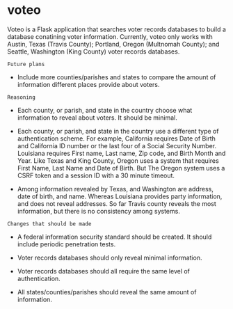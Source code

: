 # voteo
Voteo is a Flask application that searches voter records databases to build a database conatining voter information. 
Currently, voteo only works with Austin, Texas (Travis County); Portland, Oregon (Multnomah County); and Seattle, Washington (King County) voter records databases. 
 
```Future plans``` 
* Include more counties/parishes and states to compare the amount of information different places provide
about voters.
 
```Reasoning```
* Each county, or parish, and state in the country choose what information to reveal about voters. It should be minimal. 

* Each county, or parish, and state in the country use a different type of authentication scheme. For example, California requires Date of Birth and California ID number or the last four of a Social Security Number. Louisiana requires First name, Last name, Zip code, and Birth Month and Year. Like Texas and King County, Oregon uses a system that requires First Name, Last Name and Date of Birth. But The Oregon system uses a CSRF token and a session ID with a 30 minute timeout. 

* Among information revealed by Texas, and Washington are address, date of birth, and name. Whereas Louisiana 
provides party information, and does not reveal addresses. So far Travis county reveals the most information, but there is no consistency among systems.

```Changes that should be made```

* A federal information security standard should be created. It should include periodic penetration tests. 

* Voter records databases should only reveal minimal information. 

* Voter records databases should all require the same level of authentication. 

* All states/counties/parishes should reveal the same amount of information. 



